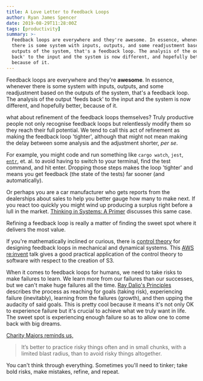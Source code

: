 ```yaml
---
title: A Love Letter to Feedback Loops
author: Ryan James Spencer
date: 2019-08-29T11:28:00Z
tags: [productivity]
summary: >-
  Feedback loops are everywhere and they're awesome. In essence, whenever
  there is some system with inputs, outputs, and some readjustment based on the
  outputs of the system, that's a feedback loop. The analysis of the output 'feeds
  back' to the input and the system is now different, and hopefully better,
  because of it.
---
```


Feedback loops are everywhere and they're **awesome**. In essence, whenever
there is some system with inputs, outputs, and some readjustment based on the
outputs of the system, that's a feedback loop. The analysis of the output 'feeds
back' to the input and the system is now different, and hopefully better,
because of it.

what about refinement of the feedback loops themselves? Truly productive people
not only recognise feedback loops but relentlessly modify them so they reach
their full potential. We tend to call this act of refinement as making the
feedback loop 'tighter', although that might not mean making the delay between
some analysis and the adjustment shorter, _per se_.

For example, you might code and run something like `cargo watch`, `jest`,
[`entr`](http://entrproject.org/), et. al. to avoid having to switch to your
terminal, find the test command, and hit enter. Dropping those steps makes the
loop 'tighter' and means you get feedback (the state of the tests) far sooner
(and automatically).

Or perhaps you are a car manufacturer who gets reports from the dealerships
about sales to help you better gauge how many to make next. If you react too
quickly you might wind up producing a surplus right before a lull in the market.
[Thinking in Systems: A
Primer](https://www.goodreads.com/book/show/3828902-thinking-in-systems)
discusses this same case.

Refining a feedback loop is really a matter of finding the sweet spot where it
delivers the most value.

If you're mathematically inclined or curious, there is [control
theory](https://en.wikipedia.org/wiki/Control_theory) for designing feedback
loops in mechanical and dynamical systems. This [AWS
re:invent](https://www.youtube.com/watch?v=O8xLxNje30M) talk gives a good
practical application of the control theory to software with respect to the
creation of S3.

When it comes to feedback loops for humans, we need to take risks to make
failures to learn. We learn more from our failures than our successes, but we
can't make huge failures all the time. [Ray Dalio's
Principles](https://www.goodreads.com/book/show/34536488-principles) describes
the process as reaching for goals (taking risk), experiencing failure
(inevitably), learning from the failures (growth), and then upping the audacity
of said goals. This is pretty cool because it means it's not only OK to
experience failure but it's crucial to achieve what we truly want in life. The
sweet spot is experiencing enough failure so as to allow one to come back with
big dreams.

[Charity Majors reminds
us,](https://increment.com/testing/i-test-in-production/)

> It’s better to practice risky things often and in small chunks, with a limited
> blast radius, than to avoid risky things altogether.

You can't think through everything. Sometimes you'll need to tinker; take bold
risks, make mistakes, refine, and repeat.
